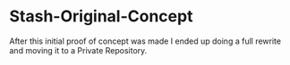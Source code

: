 Stash-Original-Concept
======================

After this initial proof of concept was made I ended up doing a full rewrite and moving it to a Private Repository.
